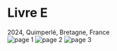 # Livre E  
2024, Quimperlé, Bretagne, France  
![page 1](https://res.cloudinary.com/dqt8qhx31/image/upload/v1742235997/livre_3-min_wqgmu9.jpg)
![page 2](https://res.cloudinary.com/dqt8qhx31/image/upload/v1742235998/livre_32-min_sqou6f.jpg)
![page 3](https://res.cloudinary.com/dqt8qhx31/image/upload/v1742235999/livre_33-min_qmwabs.jpg)  

